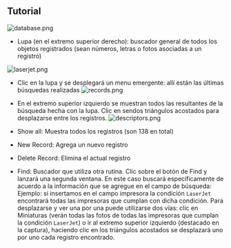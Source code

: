 ## Tutorial

![database.png](https://bitbucket.org/repo/yLrxrz/images/2475746167-database.png)

 * Lupa (en el extremo superior derecho): buscador general de todos los objetos registrados (sean números, letras o fotos asociadas a un registro) 

![laserjet.png](https://bitbucket.org/repo/yLrxrz/images/3024816912-laserjet.png)  

 * Clic en la lupa y se desplegará un menu emergente: allí están las últimas búsquedas realizadas
![records.png](https://bitbucket.org/repo/yLrxrz/images/697017932-records.png)

 * En el extremo superior izquierdo se muestran todos las resultantes de la búsqueda hecha con la lupa. Clic en sendos triángulos acostados para desplazarse entre los registros.
![descriptors.png](https://bitbucket.org/repo/yLrxrz/images/4027929707-descriptors.png)

 * Show all: Muestra todos los registros (son 138 en total)
 * New Record: Agrega un nuevo registro
 * Delete Record: Elimina el actual registro
 * Find: Buscador que utiliza otra rutina. Clic sobre el botón de Find y lanzará una segunda ventana. En este caso buscará específicamente de acuerdo a la información que se agregue en el campo de búsqueda: Ejemplo: si insertamos en el campo impresora la condición `LaserJet` encontrará todas las impresoras que cumplan con dicha condición. Para desplazarse y ver una por una puede utilizarse dos vías: clic en Miniaturas (verán todas las fotos de todas las impresoras que cumplan la condición `LaserJet`) o ir al extremo superior izquierdo (destacado en la captura), haciendo clic en los triángulos acostados se desplazará uno por uno cada registro encontrado.
